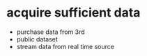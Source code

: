 # acquire sufficient data
+ purchase data from 3rd  
+ public dataset 
+ stream data from real time source
